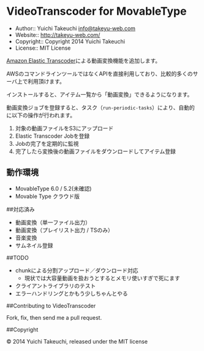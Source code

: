 VideoTranscoder for MovableType
==================

* Author:: Yuichi Takeuchi <info@takeyu-web.com>
* Website:: http://takeyu-web.com/
* Copyright:: Copyright 2014 Yuichi Takeuchi
* License:: MIT License

[Amazon Elastic Transcoder](http://aws.amazon.com/jp/elastictranscoder/)による動画変換機能を追加します。

AWSのコマンドラインツールではなくAPIを直接利用しており、比較的多くのサーバ上で利用頂けます。

インストールすると、アイテム一覧から「動画変換」できるようになります。

動画変換ジョブを登録すると、タスク（`run-periodic-tasks`）により、自動的に以下の操作が行われます。

1. 対象の動画ファイルをS3にアップロード
2. Elastic Transcoder Jobを登録
3. Jobの完了を定期的に監視
4. 完了したら変換後の動画ファイルをダウンロードしてアイテム登録


## 動作環境

- MovableType 6.0 / 5.2(未確認)
- Movable Type クラウド版


##対応済み

- 動画変換（単一ファイル出力）
- 動画変換（プレイリスト出力 / TSのみ）
- 音楽変換
- サムネイル登録


##TODO

- chunkによる分割アップロード／ダウンロード対応
  - 現状では大容量動画を扱おうとするとメモリ使いすぎで死にます
- クライアントライブラリのテスト
- エラーハンドリングとかもう少しちゃんとやる


##Contributing to VideoTranscoder

Fork, fix, then send me a pull request.


##Copyright

© 2014 Yuichi Takeuchi, released under the MIT license
